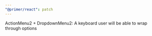 ```yaml
---
"@primer/react": patch
---
```


ActionMenu2 + DropdownMenu2: A keyboard user will be able to wrap through options
